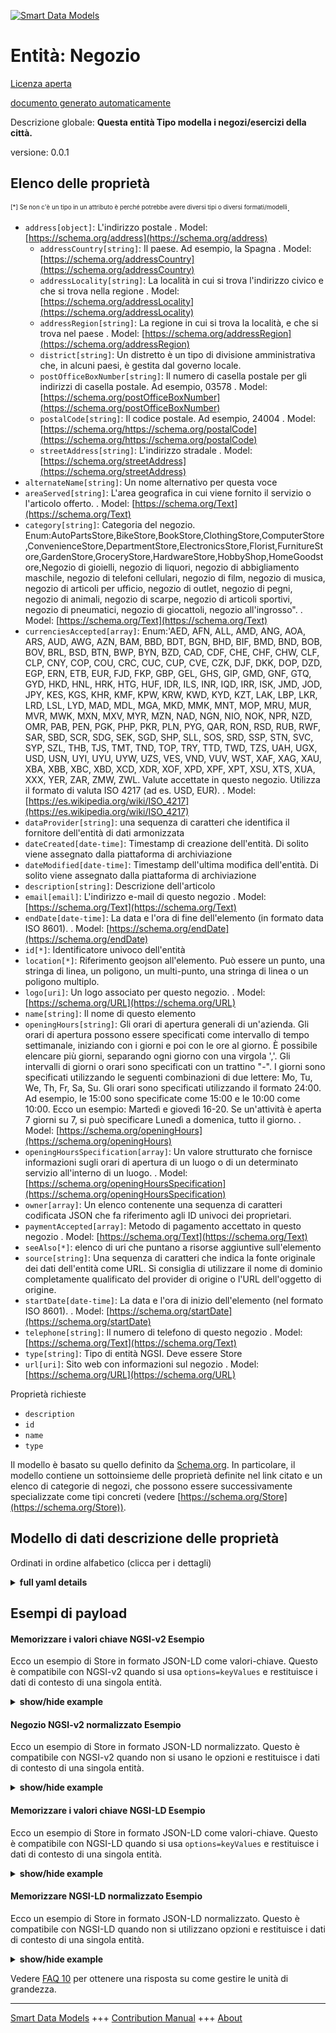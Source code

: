 <!-- 10-Header -->    
[![Smart Data Models](https://smartdatamodels.org/wp-content/uploads/2022/01/SmartDataModels_logo.png "Logo")](https://smartdatamodels.org)    
Entità: Negozio    
===============<!-- /10-Header -->    
<!-- 15-License -->    
[Licenza aperta](https://github.com/smart-data-models//dataModel.PointOfInterest/blob/master/Store/LICENSE.md)    
[documento generato automaticamente](https://docs.google.com/presentation/d/e/2PACX-1vTs-Ng5dIAwkg91oTTUdt8ua7woBXhPnwavZ0FxgR8BsAI_Ek3C5q97Nd94HS8KhP-r_quD4H0fgyt3/pub?start=false&loop=false&delayms=3000#slide=id.gb715ace035_0_60)    
<!-- /15-License -->    
<!-- 20-Description -->    
Descrizione globale: **Questa entità Tipo modella i negozi/esercizi della città.**    
versione: 0.0.1    
<!-- /20-Description -->    
<!-- 30-PropertiesList -->    
## Elenco delle proprietà    
<sup><sub>[*] Se non c'è un tipo in un attributo è perché potrebbe avere diversi tipi o diversi formati/modelli</sub></sup>.    
- `address[object]`: L'indirizzo postale  . Model: [https://schema.org/address](https://schema.org/address)	- `addressCountry[string]`: Il paese. Ad esempio, la Spagna  . Model: [https://schema.org/addressCountry](https://schema.org/addressCountry)    
	- `addressLocality[string]`: La località in cui si trova l'indirizzo civico e che si trova nella regione  . Model: [https://schema.org/addressLocality](https://schema.org/addressLocality)    
	- `addressRegion[string]`: La regione in cui si trova la località, e che si trova nel paese  . Model: [https://schema.org/addressRegion](https://schema.org/addressRegion)    
	- `district[string]`: Un distretto è un tipo di divisione amministrativa che, in alcuni paesi, è gestita dal governo locale.      
	- `postOfficeBoxNumber[string]`: Il numero di casella postale per gli indirizzi di casella postale. Ad esempio, 03578  . Model: [https://schema.org/postOfficeBoxNumber](https://schema.org/postOfficeBoxNumber)    
	- `postalCode[string]`: Il codice postale. Ad esempio, 24004  . Model: [https://schema.org/https://schema.org/postalCode](https://schema.org/https://schema.org/postalCode)    
	- `streetAddress[string]`: L'indirizzo stradale  . Model: [https://schema.org/streetAddress](https://schema.org/streetAddress)    
- `alternateName[string]`: Un nome alternativo per questa voce  - `areaServed[string]`: L'area geografica in cui viene fornito il servizio o l'articolo offerto.  . Model: [https://schema.org/Text](https://schema.org/Text)- `category[string]`: Categoria del negozio. Enum:AutoPartsStore,BikeStore,BookStore,ClothingStore,ComputerStore,ConvenienceStore,DepartmentStore,ElectronicsStore,Florist,FurnitureStore,GardenStore,GroceryStore,HardwareStore,HobbyShop,HomeGoodstore,Negozio di gioielli, negozio di liquori, negozio di abbigliamento maschile, negozio di telefoni cellulari, negozio di film, negozio di musica, negozio di articoli per ufficio, negozio di outlet, negozio di pegni, negozio di animali, negozio di scarpe, negozio di articoli sportivi, negozio di pneumatici, negozio di giocattoli, negozio all'ingrosso".  . Model: [https://schema.org/Text](https://schema.org/Text)- `currenciesAccepted[array]`: Enum:'AED, AFN, ALL, AMD, ANG, AOA, ARS, AUD, AWG, AZN, BAM, BBD, BDT, BGN, BHD, BIF, BMD, BND, BOB, BOV, BRL, BSD, BTN, BWP, BYN, BZD, CAD, CDF, CHE, CHF, CHW, CLF, CLP, CNY, COP, COU, CRC, CUC, CUP, CVE, CZK, DJF, DKK, DOP, DZD, EGP, ERN, ETB, EUR, FJD, FKP, GBP, GEL, GHS, GIP, GMD, GNF, GTQ, GYD, HKD, HNL, HRK, HTG, HUF, IDR, ILS, INR, IQD, IRR, ISK, JMD, JOD, JPY, KES, KGS, KHR, KMF, KPW, KRW, KWD, KYD, KZT, LAK, LBP, LKR, LRD, LSL, LYD, MAD, MDL, MGA, MKD, MMK, MNT, MOP, MRU, MUR, MVR, MWK, MXN, MXV, MYR, MZN, NAD, NGN, NIO, NOK, NPR, NZD, OMR, PAB, PEN, PGK, PHP, PKR, PLN, PYG, QAR, RON, RSD, RUB, RWF, SAR, SBD, SCR, SDG, SEK, SGD, SHP, SLL, SOS, SRD, SSP, STN, SVC, SYP, SZL, THB, TJS, TMT, TND, TOP, TRY, TTD, TWD, TZS, UAH, UGX, USD, USN, UYI, UYU, UYW, UZS, VES, VND, VUV, WST, XAF, XAG, XAU, XBA, XBB, XBC, XBD, XCD, XDR, XOF, XPD, XPF, XPT, XSU, XTS, XUA, XXX, YER, ZAR, ZMW, ZWL. Valute accettate in questo negozio. Utilizza il formato di valuta ISO 4217 (ad es. USD, EUR).  . Model: [https://es.wikipedia.org/wiki/ISO_4217](https://es.wikipedia.org/wiki/ISO_4217)- `dataProvider[string]`: una sequenza di caratteri che identifica il fornitore dell'entità di dati armonizzata  - `dateCreated[date-time]`: Timestamp di creazione dell'entità. Di solito viene assegnato dalla piattaforma di archiviazione  - `dateModified[date-time]`: Timestamp dell'ultima modifica dell'entità. Di solito viene assegnato dalla piattaforma di archiviazione  - `description[string]`: Descrizione dell'articolo  - `email[email]`: L'indirizzo e-mail di questo negozio  . Model: [https://schema.org/Text](https://schema.org/Text)- `endDate[date-time]`: La data e l'ora di fine dell'elemento (in formato data ISO 8601).  . Model: [https://schema.org/endDate](https://schema.org/endDate)- `id[*]`: Identificatore univoco dell'entità  - `location[*]`: Riferimento geojson all'elemento. Può essere un punto, una stringa di linea, un poligono, un multi-punto, una stringa di linea o un poligono multiplo.  - `logo[uri]`: Un logo associato per questo negozio.  . Model: [https://schema.org/URL](https://schema.org/URL)- `name[string]`: Il nome di questo elemento  - `openingHours[string]`: Gli orari di apertura generali di un'azienda. Gli orari di apertura possono essere specificati come intervallo di tempo settimanale, iniziando con i giorni e poi con le ore al giorno. È possibile elencare più giorni, separando ogni giorno con una virgola ','. Gli intervalli di giorni o orari sono specificati con un trattino "-". I giorni sono specificati utilizzando le seguenti combinazioni di due lettere: Mo, Tu, We, Th, Fr, Sa, Su. Gli orari sono specificati utilizzando il formato 24:00. Ad esempio, le 15:00 sono specificate come 15:00 e le 10:00 come 10:00. Ecco un esempio: <time itemprop='openingHours' datetime='Tu,Th 16:00-20:00'>Martedì e giovedì 16-20</time>. Se un'attività è aperta 7 giorni su 7, si può specificare <time itemprop='openingHours' datetime='Mo-Su'>Lunedì a domenica, tutto il giorno</time>.  . Model: [https://schema.org/openingHours](https://schema.org/openingHours)- `openingHoursSpecification[array]`: Un valore strutturato che fornisce informazioni sugli orari di apertura di un luogo o di un determinato servizio all'interno di un luogo.  . Model: [https://schema.org/openingHoursSpecification](https://schema.org/openingHoursSpecification)- `owner[array]`: Un elenco contenente una sequenza di caratteri codificata JSON che fa riferimento agli ID univoci dei proprietari.  - `paymentAccepted[array]`: Metodo di pagamento accettato in questo negozio  . Model: [https://schema.org/Text](https://schema.org/Text)- `seeAlso[*]`: elenco di uri che puntano a risorse aggiuntive sull'elemento  - `source[string]`: Una sequenza di caratteri che indica la fonte originale dei dati dell'entità come URL. Si consiglia di utilizzare il nome di dominio completamente qualificato del provider di origine o l'URL dell'oggetto di origine.  - `startDate[date-time]`: La data e l'ora di inizio dell'elemento (nel formato ISO 8601).  . Model: [https://schema.org/startDate](https://schema.org/startDate)- `telephone[string]`: Il numero di telefono di questo negozio  . Model: [https://schema.org/Text](https://schema.org/Text)- `type[string]`: Tipo di entità NGSI. Deve essere Store  - `url[uri]`: Sito web con informazioni sul negozio  . Model: [https://schema.org/URL](https://schema.org/URL)<!-- /30-PropertiesList -->    
<!-- 35-RequiredProperties -->    
Proprietà richieste    
- `description`  - `id`  - `name`  - `type`  <!-- /35-RequiredProperties -->    
<!-- 40-RequiredProperties -->    
Il modello è basato su quello definito da [Schema.org](https://schema.org/Store). In particolare, il modello contiene un sottoinsieme delle proprietà definite nel link citato e un elenco di categorie di negozi, che possono essere successivamente specializzate come tipi concreti (vedere [https://schema.org/Store](https://schema.org/Store)).    
<!-- /40-RequiredProperties -->    
<!-- 50-DataModelHeader -->    
## Modello di dati descrizione delle proprietà    
Ordinati in ordine alfabetico (clicca per i dettagli)    
<!-- /50-DataModelHeader -->    
<!-- 60-ModelYaml -->    
<details><summary><strong>full yaml details</strong></summary>      
```yaml    
Store:      
  description: This entity Type models stores/shops in the city.      
  properties:      
    address:      
      description: The mailing address      
      properties:      
        addressCountry:      
          description: 'The country. For example, Spain'      
          type: string      
          x-ngsi:      
            model: https://schema.org/addressCountry      
            type: Property      
        addressLocality:      
          description: 'The locality in which the street address is, and which is in the region'      
          type: string      
          x-ngsi:      
            model: https://schema.org/addressLocality      
            type: Property      
        addressRegion:      
          description: 'The region in which the locality is, and which is in the country'      
          type: string      
          x-ngsi:      
            model: https://schema.org/addressRegion      
            type: Property      
        district:      
          description: 'A district is a type of administrative division that, in some countries, is managed by the local government'      
          type: string      
          x-ngsi:      
            type: Property      
        postOfficeBoxNumber:      
          description: 'The post office box number for PO box addresses. For example, 03578'      
          type: string      
          x-ngsi:      
            model: https://schema.org/postOfficeBoxNumber      
            type: Property      
        postalCode:      
          description: 'The postal code. For example, 24004'      
          type: string      
          x-ngsi:      
            model: https://schema.org/https://schema.org/postalCode      
            type: Property      
        streetAddress:      
          description: The street address      
          type: string      
          x-ngsi:      
            model: https://schema.org/streetAddress      
            type: Property      
        streetNr:      
          description: Number identifying a specific property on a public street      
          type: string      
          x-ngsi:      
            type: Property      
      type: object      
      x-ngsi:      
        model: https://schema.org/address      
        type: Property      
    alternateName:      
      description: An alternative name for this item      
      type: string      
      x-ngsi:      
        type: Property      
    areaServed:      
      description: The geographic area where a service or offered item is provided      
      type: string      
      x-ngsi:      
        model: https://schema.org/Text      
        type: Property      
    category:      
      description: 'Category of the store. Enum:''AutoPartsStore,BikeStore,BookStore,ClothingStore,ComputerStore,ConvenienceStore,DepartmentStore,ElectronicsStore,Florist,FurnitureStore,GardenStore,GroceryStore,HardwareStore,HobbyShop,HomeGoodsStore,JewelryStore,LiquorStore,MensClothingStore,MobilePhoneStore,MovieRentalStore,MusicStore,OfficeEquipmentStore,OutletStore,PawnShop,PetStore,ShoeStore,SportingGoodsStore,TireShop,ToyStore,WholesaleStore'''      
      enum:      
        - AutoPartsStore      
        - BikeStore      
        - BookStore      
        - ClothingStore      
        - ComputerStore      
        - ConvenienceStore      
        - DepartmentStore      
        - ElectronicsStore      
        - Florist      
        - FurnitureStore      
        - GardenStore      
        - GroceryStore      
        - HardwareStore      
        - HobbyShop      
        - HomeGoodsStore      
        - JewelryStore      
        - LiquorStore      
        - MensClothingStore      
        - MobilePhoneStore      
        - MovieRentalStore      
        - MusicStore      
        - OfficeEquipmentStore      
        - OutletStore      
        - PawnShop      
        - PetStore      
        - ShoeStore      
        - SportingGoodsStore      
        - TireShop      
        - ToyStore      
        - WholesaleStore      
      type: string      
      x-ngsi:      
        model: https://schema.org/Text      
        type: Property      
    currenciesAccepted:      
      description: 'Enum:''AED, AFN, ALL, AMD, ANG, AOA, ARS, AUD, AWG, AZN, BAM, BBD, BDT, BGN, BHD, BIF, BMD, BND, BOB, BOV, BRL, BSD, BTN, BWP, BYN, BZD, CAD, CDF, CHE, CHF, CHW, CLF, CLP, CNY, COP, COU, CRC, CUC, CUP, CVE, CZK, DJF, DKK, DOP, DZD, EGP, ERN, ETB, EUR, FJD, FKP, GBP, GEL, GHS, GIP, GMD, GNF, GTQ, GYD, HKD, HNL, HRK, HTG, HUF, IDR, ILS, INR, IQD, IRR, ISK, JMD, JOD, JPY, KES, KGS, KHR, KMF, KPW, KRW, KWD, KYD, KZT, LAK, LBP, LKR, LRD, LSL, LYD, MAD, MDL, MGA, MKD, MMK, MNT, MOP, MRU, MUR, MVR, MWK, MXN, MXV, MYR, MZN, NAD, NGN, NIO, NOK, NPR, NZD, OMR, PAB, PEN, PGK, PHP, PKR, PLN, PYG, QAR, RON, RSD, RUB, RWF, SAR, SBD, SCR, SDG, SEK, SGD, SHP, SLL, SOS, SRD, SSP, STN, SVC, SYP, SZL, THB, TJS, TMT, TND, TOP, TRY, TTD, TWD, TZS, UAH, UGX, USD, USN, UYI, UYU, UYW, UZS, VES, VND, VUV, WST, XAF, XAG, XAU, XBA, XBB, XBC, XBD, XCD, XDR, XOF, XPD, XPF, XPT, XSU, XTS, XUA, XXX, YER, ZAR, ZMW, ZWL. Currencies accepted in this store. It uses ISO 4217 currency format (e.g. USD, EUR)'      
      items:      
        enum:      
          - AED      
          - AFN      
          - ALL      
          - AMD      
          - ANG      
          - AOA      
          - ARS      
          - AUD      
          - AWG      
          - AZN      
          - BAM      
          - BBD      
          - BDT      
          - BGN      
          - BHD      
          - BIF      
          - BMD      
          - BND      
          - BOB      
          - BOV      
          - BRL      
          - BSD      
          - BTN      
          - BWP      
          - BYN      
          - BZD      
          - CAD      
          - CDF      
          - CHE      
          - CHF      
          - CHW      
          - CLF      
          - CLP      
          - CNY      
          - COP      
          - COU      
          - CRC      
          - CUC      
          - CUP      
          - CVE      
          - CZK      
          - DJF      
          - DKK      
          - DOP      
          - DZD      
          - EGP      
          - ERN      
          - ETB      
          - EUR      
          - FJD      
          - FKP      
          - GBP      
          - GEL      
          - GHS      
          - GIP      
          - GMD      
          - GNF      
          - GTQ      
          - GYD      
          - HKD      
          - HNL      
          - HRK      
          - HTG      
          - HUF      
          - IDR      
          - ILS      
          - INR      
          - IQD      
          - IRR      
          - ISK      
          - JMD      
          - JOD      
          - JPY      
          - KES      
          - KGS      
          - KHR      
          - KMF      
          - KPW      
          - KRW      
          - KWD      
          - KYD      
          - KZT      
          - LAK      
          - LBP      
          - LKR      
          - LRD      
          - LSL      
          - LYD      
          - MAD      
          - MDL      
          - MGA      
          - MKD      
          - MMK      
          - MNT      
          - MOP      
          - MRU      
          - MUR      
          - MVR      
          - MWK      
          - MXN      
          - MXV      
          - MYR      
          - MZN      
          - NAD      
          - NGN      
          - NIO      
          - NOK      
          - NPR      
          - NZD      
          - OMR      
          - PAB      
          - PEN      
          - PGK      
          - PHP      
          - PKR      
          - PLN      
          - PYG      
          - QAR      
          - RON      
          - RSD      
          - RUB      
          - RWF      
          - SAR      
          - SBD      
          - SCR      
          - SDG      
          - SEK      
          - SGD      
          - SHP      
          - SLL      
          - SOS      
          - SRD      
          - SSP      
          - STN      
          - SVC      
          - SYP      
          - SZL      
          - THB      
          - TJS      
          - TMT      
          - TND      
          - TOP      
          - TRY      
          - TTD      
          - TWD      
          - TZS      
          - UAH      
          - UGX      
          - USD      
          - USN      
          - UYI      
          - UYU      
          - UYW      
          - UZS      
          - VES      
          - VND      
          - VUV      
          - WST      
          - XAF      
          - XAG      
          - XAU      
          - XBA      
          - XBB      
          - XBC      
          - XBD      
          - XCD      
          - XDR      
          - XOF      
          - XPD      
          - XPF      
          - XPT      
          - XSU      
          - XTS      
          - XUA      
          - XXX      
          - YER      
          - ZAR      
          - ZMW      
          - ZWL      
        type: string      
      minItems: 1      
      type: array      
      uniqueItems: true      
      x-ngsi:      
        model: https://es.wikipedia.org/wiki/ISO_4217      
        type: Property      
    dataProvider:      
      description: A sequence of characters identifying the provider of the harmonised data entity      
      type: string      
      x-ngsi:      
        type: Property      
    dateCreated:      
      description: Entity creation timestamp. This will usually be allocated by the storage platform      
      format: date-time      
      type: string      
      x-ngsi:      
        type: Property      
    dateModified:      
      description: Timestamp of the last modification of the entity. This will usually be allocated by the storage platform      
      format: date-time      
      type: string      
      x-ngsi:      
        type: Property      
    description:      
      description: A description of this item      
      type: string      
      x-ngsi:      
        type: Property      
    email:      
      description: The email address of this store      
      format: email      
      type: string      
      x-ngsi:      
        model: https://schema.org/Text      
        type: Property      
    endDate:      
      description: The end date and time of the item (in ISO 8601 date format).      
      format: date-time      
      type: string      
      x-ngsi:      
        model: https://schema.org/endDate      
        type: Property      
    id:      
      anyOf:      
        - description: Identifier format of any NGSI entity      
          maxLength: 256      
          minLength: 1      
          pattern: ^[\w\-\.\{\}\$\+\*\[\]`|~^@!,:\\]+$      
          type: string      
          x-ngsi:      
            type: Property      
        - description: Identifier format of any NGSI entity      
          format: uri      
          type: string      
          x-ngsi:      
            type: Property      
      description: Unique identifier of the entity      
      x-ngsi:      
        type: Property      
    location:      
      description: 'Geojson reference to the item. It can be Point, LineString, Polygon, MultiPoint, MultiLineString or MultiPolygon'      
      oneOf:      
        - description: Geojson reference to the item. Point      
          properties:      
            bbox:      
              items:      
                type: number      
              minItems: 4      
              type: array      
            coordinates:      
              items:      
                type: number      
              minItems: 2      
              type: array      
            type:      
              enum:      
                - Point      
              type: string      
          required:      
            - type      
            - coordinates      
          title: GeoJSON Point      
          type: object      
          x-ngsi:      
            type: GeoProperty      
        - description: Geojson reference to the item. LineString      
          properties:      
            bbox:      
              items:      
                type: number      
              minItems: 4      
              type: array      
            coordinates:      
              items:      
                items:      
                  type: number      
                minItems: 2      
                type: array      
              minItems: 2      
              type: array      
            type:      
              enum:      
                - LineString      
              type: string      
          required:      
            - type      
            - coordinates      
          title: GeoJSON LineString      
          type: object      
          x-ngsi:      
            type: GeoProperty      
        - description: Geojson reference to the item. Polygon      
          properties:      
            bbox:      
              items:      
                type: number      
              minItems: 4      
              type: array      
            coordinates:      
              items:      
                items:      
                  items:      
                    type: number      
                  minItems: 2      
                  type: array      
                minItems: 4      
                type: array      
              type: array      
            type:      
              enum:      
                - Polygon      
              type: string      
          required:      
            - type      
            - coordinates      
          title: GeoJSON Polygon      
          type: object      
          x-ngsi:      
            type: GeoProperty      
        - description: Geojson reference to the item. MultiPoint      
          properties:      
            bbox:      
              items:      
                type: number      
              minItems: 4      
              type: array      
            coordinates:      
              items:      
                items:      
                  type: number      
                minItems: 2      
                type: array      
              type: array      
            type:      
              enum:      
                - MultiPoint      
              type: string      
          required:      
            - type      
            - coordinates      
          title: GeoJSON MultiPoint      
          type: object      
          x-ngsi:      
            type: GeoProperty      
        - description: Geojson reference to the item. MultiLineString      
          properties:      
            bbox:      
              items:      
                type: number      
              minItems: 4      
              type: array      
            coordinates:      
              items:      
                items:      
                  items:      
                    type: number      
                  minItems: 2      
                  type: array      
                minItems: 2      
                type: array      
              type: array      
            type:      
              enum:      
                - MultiLineString      
              type: string      
          required:      
            - type      
            - coordinates      
          title: GeoJSON MultiLineString      
          type: object      
          x-ngsi:      
            type: GeoProperty      
        - description: Geojson reference to the item. MultiLineString      
          properties:      
            bbox:      
              items:      
                type: number      
              minItems: 4      
              type: array      
            coordinates:      
              items:      
                items:      
                  items:      
                    items:      
                      type: number      
                    minItems: 2      
                    type: array      
                  minItems: 4      
                  type: array      
                type: array      
              type: array      
            type:      
              enum:      
                - MultiPolygon      
              type: string      
          required:      
            - type      
            - coordinates      
          title: GeoJSON MultiPolygon      
          type: object      
          x-ngsi:      
            type: GeoProperty      
      x-ngsi:      
        type: GeoProperty      
    logo:      
      description: 'An associated logo for this store. '      
      format: uri      
      type: string      
      x-ngsi:      
        model: https://schema.org/URL      
        type: Property      
    name:      
      description: The name of this item      
      type: string      
      x-ngsi:      
        type: Property      
    openingHours:      
      description: 'The general opening hours for a business. Opening hours can be specified as a weekly time range, starting with days, then times per day. Multiple days can be listed with commas '','' separating each day. Day or time ranges are specified using a hyphen ''-''. Days are specified using the following two-letter combinations: Mo, Tu, We, Th, Fr, Sa, Su. Times are specified using 24:00 format. For example, 3pm is specified as 15:00, 10am as 10:00. Here is an example: <time itemprop=''openingHours'' datetime=''Tu,Th 16:00-20:00''>Tuesdays and Thursdays 4-8pm</time>. If a business is open 7 days a week, then it can be specified as <time itemprop=''openingHours'' datetime=''Mo-Su''>Monday through Sunday, all day</time>'      
      type: string      
      x-ngsi:      
        model: https://schema.org/openingHours      
        type: Property      
    openingHoursSpecification:      
      description: A structured value providing information about the opening hours of a place or a certain service inside a place      
      items:      
        properties:      
          closes:      
            description: ' 	The closing hour of the place or service on the given day(s) of the week'      
            format: time      
            type: string      
            x-ngsi:      
              type: Property      
          dayOfWeek:      
            anyOf:      
              - description: Array of days of the week      
                enum:      
                  - Monday      
                  - Tuesday      
                  - Wednesday      
                  - Thursday      
                  - Friday      
                  - Saturday      
                  - Sunday      
                  - PublicHolidays      
                type: string      
                x-ngsi:      
                  type: Property      
              - description: Array of days of the week      
                enum:      
                  - https://schema.org/Monday      
                  - https://schema.org/Tuesday      
                  - https://schema.org/Wednesday      
                  - https://schema.org/Thursday      
                  - https://schema.org/Friday      
                  - https://schema.org/Saturday      
                  - https://schema.org/Sunday      
                  - https://schema.org/PublicHolidays      
                type: string      
                x-ngsi:      
                  type: Property      
            description: 'The day of the week for which these opening hours are valid. URLs from GoodRelations (http://purl.org/goodrelations/v1) are used (for Monday, Tuesday, Wednesday, Thursday, Friday, Saturday, Sunday plus a special entry for PublicHolidays)'      
            type: string      
            x-ngsi:      
              model: http://schema.org/dayOfWeek      
              type: Property      
          opens:      
            description: The opening hour of the place or service on the given day(s) of the week      
            format: time      
            type: string      
            x-ngsi:      
              type: Property      
          validFrom:      
            anyOf:      
              - description: ""      
                format: date      
                type: string      
                x-ngsi:      
                  model: http://schema.org/Date      
                  type: Property      
              - description: ""      
                format: date-time      
                type: string      
                x-ngsi:      
                  model: http://schema.org/DateTime      
                  type: Property      
            description: 'The date when the item becomes valid. A date value in the form CCYY-MM-DD or a combination of date and time of day in the form [-]CCYY-MM-DDThh:mm:ss[Z|(+|-)hh:mm] in ISO 8601 date format'      
            x-ngsi:      
              type: Property      
          validThrough:      
            anyOf:      
              - description: ""      
                format: date      
                type: string      
                x-ngsi:      
                  model: http://schema.org/Date      
                  type: Property      
              - description: ""      
                format: date-time      
                type: string      
                x-ngsi:      
                  model: http://schema.org/DateTime      
                  type: Property      
            description: 'The date after when the item is not valid. For example the end of an offer, salary period, or a period of opening hours. A date value in the form CCYY-MM-DD or a combination of date and time of day in the form [-]CCYY-MM-DDThh:mm:ss[Z|(+|-)hh:mm] in ISO 8601 date format'      
            type: string      
            x-ngsi:      
              type: Property      
        type: object      
      minItems: 1      
      type: array      
      x-ngsi:      
        model: https://schema.org/openingHoursSpecification      
        type: Property      
    owner:      
      description: A List containing a JSON encoded sequence of characters referencing the unique Ids of the owner(s)      
      items:      
        anyOf:      
          - description: Identifier format of any NGSI entity      
            maxLength: 256      
            minLength: 1      
            pattern: ^[\w\-\.\{\}\$\+\*\[\]`|~^@!,:\\]+$      
            type: string      
            x-ngsi:      
              type: Property      
          - description: Identifier format of any NGSI entity      
            format: uri      
            type: string      
            x-ngsi:      
              type: Property      
        description: Unique identifier of the entity      
        x-ngsi:      
          type: Property      
      type: array      
      x-ngsi:      
        type: Property      
    paymentAccepted:      
      description: Payment method accepted in this store      
      items:      
        type: string      
      type: array      
      x-ngsi:      
        model: https://schema.org/Text      
        type: Property      
    seeAlso:      
      description: list of uri pointing to additional resources about the item      
      oneOf:      
        - items:      
            format: uri      
            type: string      
          minItems: 1      
          type: array      
        - format: uri      
          type: string      
      x-ngsi:      
        type: Property      
    source:      
      description: 'A sequence of characters giving the original source of the entity data as a URL. Recommended to be the fully qualified domain name of the source provider, or the URL to the source object'      
      type: string      
      x-ngsi:      
        type: Property      
    startDate:      
      description: The start date and time of the item (in ISO 8601 date format).      
      format: date-time      
      type: string      
      x-ngsi:      
        model: https://schema.org/startDate      
        type: Property      
    telephone:      
      description: The telephone number of this store      
      type: string      
      x-ngsi:      
        model: https://schema.org/Text      
        type: Property      
    type:      
      description: NGSI Entity type. It has to be Store      
      enum:      
        - Store      
      type: string      
      x-ngsi:      
        type: Property      
    url:      
      description: Website with information about the store      
      format: uri      
      type: string      
      x-ngsi:      
        model: https://schema.org/URL      
        type: Property      
  required:      
    - id      
    - type      
    - name      
    - description      
  type: object      
  x-derived-from: ""      
  x-disclaimer: 'Redistribution and use in source and binary forms, with or without modification, are permitted  provided that the license conditions are met. Copyleft (c) 2022 Contributors to Smart Data Models Program'      
  x-license-url: https://github.com/smart-data-models/dataModel.PointOfInterest/blob/master/Store/LICENSE.md      
  x-model-schema: https://smart-data-models.github.io/dataModel.PointOfInterest/Store/schema.json      
  x-model-tags: ""      
  x-version: 0.0.1      
```    
</details>      
<!-- /60-ModelYaml -->    
<!-- 70-MiddleNotes -->    
<!-- /70-MiddleNotes -->    
<!-- 80-Examples -->    
## Esempi di payload    
#### Memorizzare i valori chiave NGSI-v2 Esempio    
Ecco un esempio di Store in formato JSON-LD come valori-chiave. Questo è compatibile con NGSI-v2 quando si usa `options=keyValues` e restituisce i dati di contesto di una singola entità.    
<details><summary><strong>show/hide example</strong></summary>      
```json  
{  
  "id": "urn:ngsi-ld:Store:santander:COM4111",  
  "type": "Store",  
  "source": "https://api.smartsantander.eu/",  
  "dataProvider": "http://www.smartsantander.eu/",  
  "location": {  
    "type": "Point",  
    "coordinates": [  
      -3.8077562,  
      43.4628255  
    ]  
  },  
  "name": "MARTA KAUFMANN",  
  "description": "Cosmetica natural fabricada en Santander.",  
  "image": "http://www.comerciosantander.com/imagenes/Comercios/124F214A-CE55-5A33-A77D-679C0F848FFC.jpg/resize/50/100/",  
  "currenciesAccepted": [  
    "EUR"  
  ],  
  "paymentAccepted:": [  
    "cash",  
    "paypal"  
  ],  
  "openingHoursSpecification": [  
    {  
      "opens": "00:02:00",  
      "closes": "23:59:00",  
      "dayOfWeek": "Monday"  
    },  
    {  
      "opens": "00:01:00",  
      "closes": "23:59:00",  
      "dayOfWeek": "Tuesday"  
    },  
    {  
      "opens": "00:01:00",  
      "closes": "23:59:00",  
      "dayOfWeek": "Wednesday"  
    },  
    {  
      "opens": "00:01:00",  
      "closes": "23:59:00",  
      "dayOfWeek": "Thursday"  
    },  
    {  
      "opens": "00:01:00",  
      "closes": "23:59:00",  
      "dayOfWeek": "Friday"  
    }  
  ],  
  "logo": "http://www.comerciosantander.com/imagenes/Comercios/124F214A-CE55-5A33-A77D-679C0F848FFC_logo.jpg/resize/50/100",  
  "telephone": "(+34) 942 123 123",  
  "email": "email@example.com",  
  "url": "https://exampleStoreUrl.com",  
  "category": "GroceryStore"  
}  
```  
</details>    
#### Negozio NGSI-v2 normalizzato Esempio    
Ecco un esempio di Store in formato JSON-LD normalizzato. Questo è compatibile con NGSI-v2 quando non si usano le opzioni e restituisce i dati di contesto di una singola entità.    
<details><summary><strong>show/hide example</strong></summary>      
```json  
{  
  "id": "urn:ngsi-ld:Store:santander:COM4111",  
  "type": "Store",  
  "source": {  
    "type": "Text",  
    "value": "https://api.smartsantander.eu/"  
  },  
  "dataProvider": {  
    "type": "Text",  
    "value": "http://www.smartsantander.eu/"  
  },  
  "location": {  
    "type": "geo:json",  
    "value": {  
      "type": "Point",  
      "coordinates": [  
        -3.8077562,  
        43.4628255  
      ]  
    }  
  },  
  "name": {  
    "type": "Text",  
    "value": "MARTA KAUFMANN"  
  },  
  "description": {  
    "type": "Text",  
    "value": "Cosmetica natural fabricada en Santander."  
  },  
  "image": {  
    "type": "Text",  
    "value": "http://www.comerciosantander.com/imagenes/Comercios/124F214A-CE55-5A33-A77D-679C0F848FFC.jpg/resize/50/100/"  
  },  
  "currenciesAccepted": {  
    "type": "StructuredValue",  
    "value": [  
      "EUR"  
    ]  
  },  
  "paymentAccepted:": {  
    "type": "StructuredValue",  
    "value": [  
      "cash",  
      "paypal"  
    ]  
  },  
  "openingHoursSpecification": {  
    "type": "StructuredValue",  
    "value": [  
      {  
        "opens": "00:02:00",  
        "closes": "23:59:00",  
        "dayOfWeek": "Monday"  
      },  
      {  
        "opens": "00:01:00",  
        "closes": "23:59:00",  
        "dayOfWeek": "Tuesday"  
      },  
      {  
        "opens": "00:01:00",  
        "closes": "23:59:00",  
        "dayOfWeek": "Wednesday"  
      },  
      {  
        "opens": "00:01:00",  
        "closes": "23:59:00",  
        "dayOfWeek": "Thursday"  
      },  
      {  
        "opens": "00:01:00",  
        "closes": "23:59:00",  
        "dayOfWeek": "Friday"  
      }  
    ]  
  },  
  "logo": {  
    "type": "Text",  
    "value": "http://www.comerciosantander.com/imagenes/Comercios/124F214A-CE55-5A33-A77D-679C0F848FFC_logo.jpg/resize/50/100"  
  },  
  "telephone": {  
    "type": "Text",  
    "value": "(+34) 942 123 123"  
  },  
  "email": {  
    "type": "Text",  
    "value": "email@example.com"  
  },  
  "url": {  
    "type": "Text",  
    "value": "https://exampleStoreUrl.com"  
  },  
  "category": {  
    "type": "Text",  
    "value": "GroceryStore"  
  }  
}  
```  
</details>    
#### Memorizzare i valori chiave NGSI-LD Esempio    
Ecco un esempio di Store in formato JSON-LD come valori-chiave. Questo è compatibile con NGSI-LD quando si usa `options=keyValues` e restituisce i dati di contesto di una singola entità.    
<details><summary><strong>show/hide example</strong></summary>      
```json  
{  
  "id": "urn:ngsi-ld:Store:santander:COM4111",  
  "type": "Store",  
  "category": "GroceryStore",  
  "currenciesAccepted": [  
    "EUR"  
  ],  
  "dataProvider": "http://www.smartsantander.eu/",  
  "description": "Cosmetica natural fabricada en Santander.",  
  "email": "email@example.com",  
  "image": "http://www.comerciosantander.com/imagenes/Comercios/124F214A-CE55-5A33-A77D-679C0F848FFC.jpg/resize/50/100/",  
  "location": {  
    "type": "Point",  
    "coordinates": [  
      -3.8077562,  
      43.4628255  
    ]  
  },  
  "logo": "http://www.comerciosantander.com/imagenes/Comercios/124F214A-CE55-5A33-A77D-679C0F848FFC_logo.jpg/resize/50/100",  
  "name": "MARTA KAUFMANN",  
  "openingHoursSpecification": [  
    {  
      "opens": "00:02:00",  
      "closes": "23:59:00",  
      "dayOfWeek": "Monday"  
    },  
    {  
      "opens": "00:01:00",  
      "closes": "23:59:00",  
      "dayOfWeek": "Tuesday"  
    },  
    {  
      "opens": "00:01:00",  
      "closes": "23:59:00",  
      "dayOfWeek": "Wednesday"  
    },  
    {  
      "opens": "00:01:00",  
      "closes": "23:59:00",  
      "dayOfWeek": "Thursday"  
    },  
    {  
      "opens": "00:01:00",  
      "closes": "23:59:00",  
      "dayOfWeek": "Friday"  
    }  
  ],  
  "paymentAccepted:": [  
    "cash",  
    "paypal"  
  ],  
  "source": "https://api.smartsantander.eu/",  
  "telephone": "(+34) 942 123 123",  
  "url": "https://exampleStoreUrl.com",  
  "@context": [  
    "https://raw.githubusercontent.com/smart-data-models/dataModel.PointOfInterest/master/context.jsonld"  
  ]  
}  
```  
</details>    
#### Memorizzare NGSI-LD normalizzato Esempio    
Ecco un esempio di Store in formato JSON-LD normalizzato. Questo è compatibile con NGSI-LD quando non si utilizzano opzioni e restituisce i dati di contesto di una singola entità.    
<details><summary><strong>show/hide example</strong></summary>      
```json  
{  
  "id": "urn:ngsi-ld:Store:santander:COM4111",  
  "type": "Store",  
  "source": {  
    "type": "Property",  
    "value": "https://api.smartsantander.eu/"  
  },  
  "dataProvider": {  
    "type": "Property",  
    "value": "http://www.smartsantander.eu/"  
  },  
  "location": {  
    "type": "GeoProperty",  
    "value": {  
      "type": "Point",  
      "coordinates": [  
        -3.8077562,  
        43.4628255  
      ]  
    }  
  },  
  "name": {  
    "type": "Property",  
    "value": "MARTA KAUFMANN"  
  },  
  "description": {  
    "type": "Property",  
    "value": "Cosmetica natural fabricada en Santander."  
  },  
  "image": {  
    "type": "Property",  
    "value": "http://www.comerciosantander.com/imagenes/Comercios/124F214A-CE55-5A33-A77D-679C0F848FFC.jpg/resize/50/100/"  
  },  
  "currenciesAccepted": {  
    "type": "Property",  
    "value": [  
      "EUR"  
    ]  
  },  
  "paymentAccepted:": {  
    "type": "Property",  
    "value": [  
      "cash",  
      "paypal"  
    ]  
  },  
  "openingHoursSpecification": {  
    "type": "Property",  
    "value": [  
      {  
        "opens": "00:02:00",  
        "closes": "23:59:00",  
        "dayOfWeek": "Monday"  
      },  
      {  
        "opens": "00:01:00",  
        "closes": "23:59:00",  
        "dayOfWeek": "Tuesday"  
      },  
      {  
        "opens": "00:01:00",  
        "closes": "23:59:00",  
        "dayOfWeek": "Wednesday"  
      },  
      {  
        "opens": "00:01:00",  
        "closes": "23:59:00",  
        "dayOfWeek": "Thursday"  
      },  
      {  
        "opens": "00:01:00",  
        "closes": "23:59:00",  
        "dayOfWeek": "Friday"  
      }  
    ]  
  },  
  "logo": {  
    "type": "Property",  
    "value": "http://www.comerciosantander.com/imagenes/Comercios/124F214A-CE55-5A33-A77D-679C0F848FFC_logo.jpg/resize/50/100"  
  },  
  "telephone": {  
    "type": "Property",  
    "value": "(+34) 942 123 123"  
  },  
  "email": {  
    "type": "Property",  
    "value": "email@example.com"  
  },  
  "url": {  
    "type": "Property",  
    "value": "https://exampleStoreUrl.com"  
  },  
  "category": {  
    "type": "Property",  
    "value": "GroceryStore"  
  },  
  "@context": [  
    "https://raw.githubusercontent.com/smart-data-models/dataModel.PointOfInterest/master/context.jsonld"  
  ]  
}  
```  
</details><!-- /80-Examples -->    
<!-- 90-FooterNotes -->    
<!-- /90-FooterNotes -->    
<!-- 95-Units -->    
Vedere [FAQ 10](https://smartdatamodels.org/index.php/faqs/) per ottenere una risposta su come gestire le unità di grandezza.    
<!-- /95-Units -->    
<!-- 97-LastFooter -->    
---    
[Smart Data Models](https://smartdatamodels.org) +++ [Contribution Manual](https://bit.ly/contribution_manual) +++ [About](https://bit.ly/Introduction_SDM)<!-- /97-LastFooter -->    
